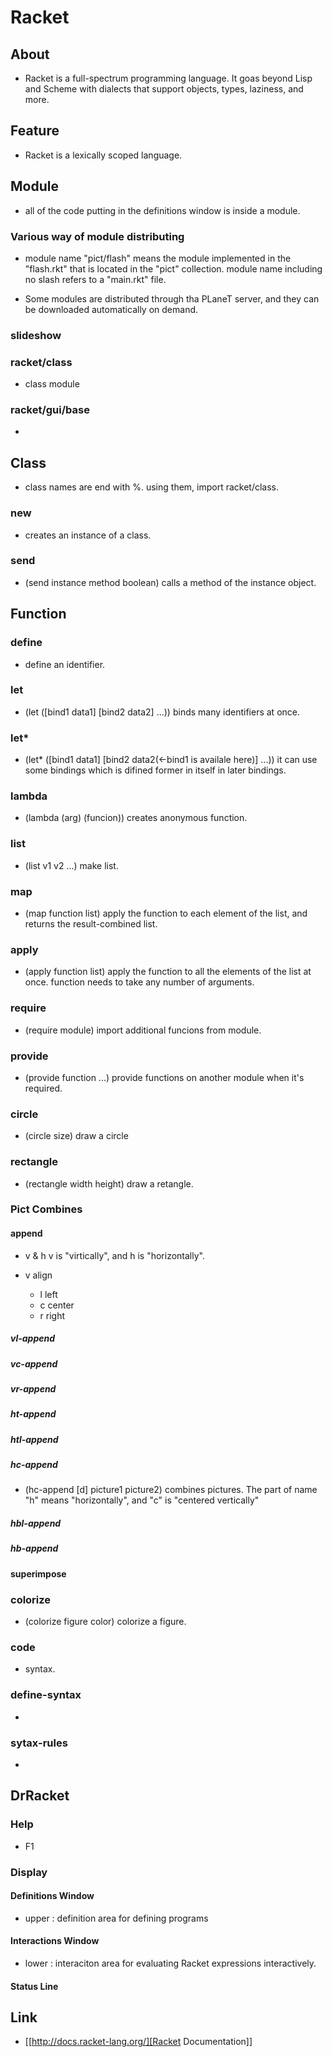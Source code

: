 # Racket
## About
- 
  Racket is a full-spectrum programming language.
  It goas beyond Lisp and Scheme with dialects that support objects, types, laziness, and more.

## Feature
- Racket is a lexically scoped language.

## Module
- all of the code putting in the definitions window is inside a module.

### Various way of module distributing

- module name "pict/flash" means the module implemented in the "flash.rkt" that is located in the "pict" collection.
  module name including no slash refers to a "main.rkt" file.

- Some modules are distributed through tha PLaneT server, and they can be downloaded automatically on demand.

### slideshow

### racket/class
- 
  class module

### racket/gui/base
- 
  
## Class
- 
  class names are end with %.
  using them, import racket/class.

### new
- 
  creates an instance of a class.

### send
- (send instance method boolean)
  calls a method of the instance object.

## Function
### define
- 
  define an identifier.

### let
- (let ([bind1 data1] [bind2 data2] ...))
  binds many identifiers at once.

### let*
- (let* ([bind1 data1] [bind2 data2(<-bind1 is availale here)] ...))
  it can use some bindings which is difined former in itself in later bindings.

### lambda
- (lambda (arg) (funcion))
  creates anonymous function.

### list
- (list v1 v2 ...)
  make list.

### map
- (map function list)
  apply the function to each element of the list, and returns the result-combined list.

### apply
- (apply function list)
  apply the function to all the elements of the list at once.
  function needs to take any number of arguments.

### require
- (require module)
  import additional funcions from module.

### provide
- (provide function ...)
  provide functions on another module when it's required.

### circle
- (circle size)
  draw a circle

### rectangle
- (rectangle width height)
  draw a retangle.

### Pict Combines

#### append
- v & h
  v is "virtically", and h is "horizontally".

- v align
    - l left
    - c center
    - r right


##### vl-append
##### vc-append
##### vr-append
##### ht-append
##### htl-append
##### hc-append
- (hc-append [d] picture1 picture2)
  combines pictures.
  The part of name "h" means "horizontally", and "c" is "centered vertically"

##### hbl-append
##### hb-append


#### superimpose

### colorize
- (colorize figure color)
  colorize a figure.

### code
- 
  syntax.

### define-syntax
- 
  
### sytax-rules
- 
  
## DrRacket
### Help
- F1

### Display
#### Definitions Window
- upper : definition area
  for defining programs
#### Interactions Window
- lower : interaciton area
  for evaluating Racket expressions interactively.
#### Status Line
## Link
- [[http://docs.racket-lang.org/][Racket Documentation]]
